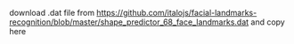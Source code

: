 download .dat file from https://github.com/italojs/facial-landmarks-recognition/blob/master/shape_predictor_68_face_landmarks.dat and copy here